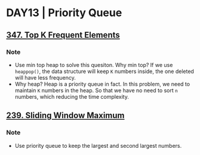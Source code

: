 # DAY13 | Priority Queue
## [347. Top K Frequent Elements](https://leetcode.com/problems/top-k-frequent-elements/)
### Note
- Use min top heap to solve this quesiton. Why min top? If we use `heappop()`, the data structure will keep `K` numbers inside, the one deleted will have less frequency.
- Why heap? Heap is a priority queue in fact. In this problem, we need to maintain `K` numbers in the heap. So that we have no need to sort `n` numbers, which reducing the time complexity.

## [239. Sliding Window Maximum](https://leetcode.com/problems/sliding-window-maximum/description/)
### Note
- Use priority queue to keep the largest and second largest numbers.
